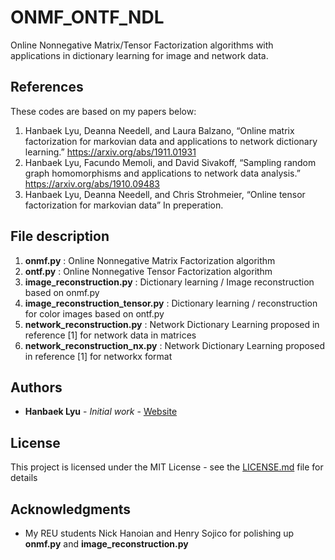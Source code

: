 # ONMF_ONTF_NDL

Online Nonnegative Matrix/Tensor Factorization algorithms with applications in dictionary learning for image and network data.

## References

These codes are based on my papers below:
  1. Hanbaek Lyu, Deanna Needell, and Laura Balzano,
     “Online matrix factorization for markovian data and applications to network dictionary learning.”
     https://arxiv.org/abs/1911.01931
  2. Hanbaek Lyu, Facundo Memoli, and David Sivakoff,
     “Sampling random graph homomorphisms and applications to network data analysis.”
     https://arxiv.org/abs/1910.09483
  3. Hanbaek Lyu, Deanna Needell, and Chris Strohmeier,
     “Online tensor factorization for markovian data”
     In preperation.

## File description

  1. **onmf.py** : Online Nonnegative Matrix Factorization algorithm
  2. **ontf.py** : Online Nonnegative Tensor Factorization algorithm
  3. **image_reconstruction.py** : Dictionary learning / Image reconstruction based on onmf.py
  4. **image_reconstruction_tensor.py** : Dictionary learning / reconstruction for color images based on ontf.py
  5. **network_reconstruction.py** : Network Dictionary Learning proposed in reference [1] for network data in matrices
  6. **network_reconstruction_nx.py** : Network Dictionary Learning proposed in reference [1] for networkx format

## Authors

* **Hanbaek Lyu** - *Initial work* - [Website](https://hanbaeklyu.com)

## License

This project is licensed under the MIT License - see the [LICENSE.md](LICENSE.md) file for details

## Acknowledgments

* My REU students Nick Hanoian and Henry Sojico for polishing up **onmf.py** and **image_reconstruction.py**
